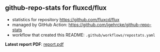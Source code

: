 ## github-repo-stats for fluxcd/flux

- statistics for repository https://github.com/fluxcd/flux
- managed by GitHub Action: https://github.com/jgehrcke/github-repo-stats
- workflow that created this README: `.github/workflows/repostats.yaml`

**Latest report PDF**: [report.pdf](https://github.com/fluxcd/community/raw/github-repo-stats/fluxcd/flux/latest-report/report.pdf)

